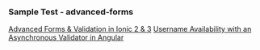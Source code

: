 ### Sample Test - advanced-forms

[Advanced Forms & Validation in Ionic 2 & 3](https://www.joshmorony.com/advanced-forms-validation-in-ionic-2/) 
[Username Availability with an Asynchronous Validator in Angular](https://www.joshmorony.com/advanced-forms-validation-in-ionic-2/) 



